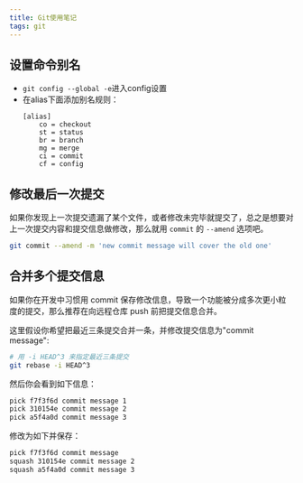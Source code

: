 ```yaml
---
title: Git使用笔记
tags: git
---
```


## 设置命令别名

- `git config --global -e`进入config设置
- 在alias下面添加别名规则：
    ```
    [alias]
        co = checkout
        st = status
        br = branch
        mg = merge
        ci = commit
        cf = config
    ```

## 修改最后一次提交

如果你发现上一次提交遗漏了某个文件，或者修改未完毕就提交了，总之是想要对上一次提交内容和提交信息做修改，那么就用 `commit` 的 `--amend` 选项吧。

```bash
git commit --amend -m 'new commit message will cover the old one'
```

## 合并多个提交信息

如果你在开发中习惯用 commit 保存修改信息，导致一个功能被分成多次更小粒度的提交，那么推荐在向远程仓库 push 前把提交信息合并。

这里假设你希望把最近三条提交合并一条，并修改提交信息为"commit message":

```bash
# 用 -i HEAD^3 来指定最近三条提交
git rebase -i HEAD^3
```
然后你会看到如下信息：
```bash
pick f7f3f6d commit message 1
pick 310154e commit message 2
pick a5f4a0d commit message 3
```
修改为如下并保存：
```bash
pick f7f3f6d commit message
squash 310154e commit message 2
squash a5f4a0d commit message 3
```